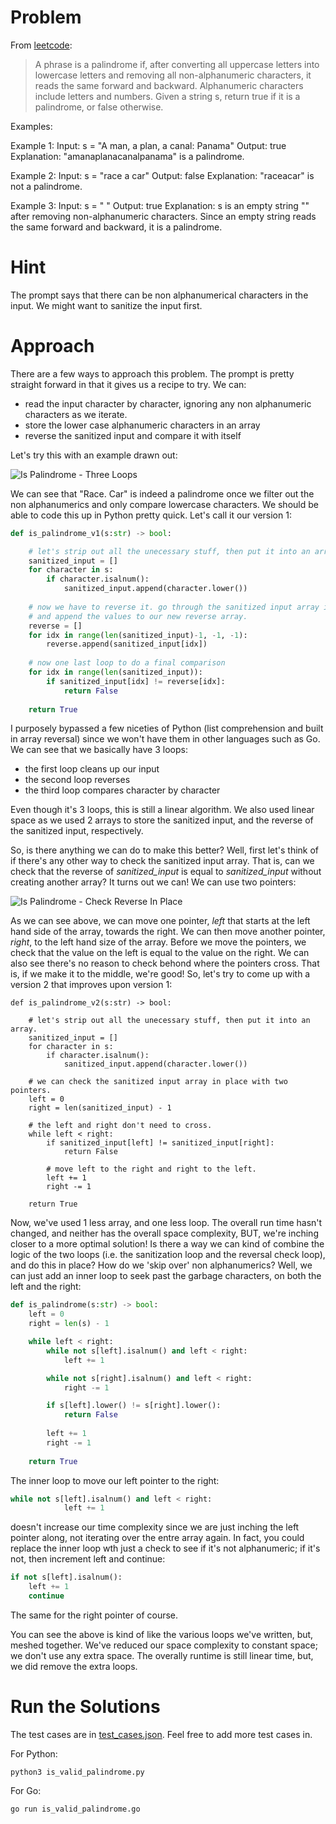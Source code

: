 # Problem 
From [leetcode](https://leetcode.com/problems/valid-palindrome/):
> A phrase is a palindrome if, after converting all uppercase letters into lowercase letters and removing all non-alphanumeric characters, it reads the same forward and backward. Alphanumeric characters include letters and numbers. Given a string s, return true if it is a palindrome, or false otherwise.

Examples:

Example 1:
Input: s = "A man, a plan, a canal: Panama"
Output: true
Explanation: "amanaplanacanalpanama" is a palindrome.


Example 2:
Input: s = "race a car"
Output: false
Explanation: "raceacar" is not a palindrome.


Example 3:
Input: s = " "
Output: true
Explanation: s is an empty string "" after removing non-alphanumeric characters.
Since an empty string reads the same forward and backward, it is a palindrome.

# Hint
The prompt says that there can be non alphanumerical characters in the input.  We might want to sanitize the input first.

# Approach
There are a few ways to approach this problem. The prompt is pretty straight forward in that it gives us a recipe to try.  We can:
- read the input character by character, ignoring any non alphanumeric characters as we iterate.
- store the lower case alphanumeric characters in an array
- reverse the sanitized input and compare it with itself

Let's try this with an example drawn out:

![Is Palindrome - Three Loops](https://drive.google.com/uc?export=view&id=1Aj50VqJq7qs7GWed9qAoCDulKD_AHMB5)

We can see that "Race. Car" is indeed a palindrome once we filter out the non alphanumerics and only compare lowercase characters. We should be able to code this up in Python pretty quick.  Let's call it our version 1:

```python
def is_palindrome_v1(s:str) -> bool:

    # let's strip out all the unecessary stuff, then put it into an array.
    sanitized_input = []
    for character in s:
        if character.isalnum():
            sanitized_input.append(character.lower())
    
    # now we have to reverse it. go through the sanitized input array in reverse
    # and append the values to our new reverse array.
    reverse = []
    for idx in range(len(sanitized_input)-1, -1, -1):
        reverse.append(sanitized_input[idx])
        
    # now one last loop to do a final comparison
    for idx in range(len(sanitized_input)):
        if sanitized_input[idx] != reverse[idx]:
            return False
    
    return True
```

I purposely bypassed a few niceties of Python (list comprehension and built in array reversal) since we won't have them in other languages such as Go. We can see that we basically have 3 loops:
- the first loop cleans up our input
- the second loop reverses 
- the third loop compares character by character

Even though it's 3 loops, this is still a linear algorithm.  We also used linear space as we used 2 arrays to store the sanitized input, and the reverse of the sanitized input, respectively.

So, is there anything we can do to make this better? Well, first let's think of if there's any other way to check the sanitized input array.  That is, can we check that the reverse of *sanitized_input* is equal to *sanitized_input* without creating another array? It turns out we can! We can use two pointers:

![Is Palindrome - Check Reverse In Place](https://drive.google.com/uc?export=view&id=1q1xkda0Z6VhUrl2W5N6fBoeSkrK5UQj1)


As we can see above, we can move one pointer, *left* that starts at the left hand side of the array, towards the right. We can then move another pointer, *right*, to the left hand size of the array.  Before we move the pointers, we check that the value on the left is equal to the value on the right. We can also see there's no reason to check behond where the pointers cross.  That is, if we make it to the middle, we're good! So, let's try to come up with a version 2 that improves upon version 1: 

```python3 
def is_palindrome_v2(s:str) -> bool:

    # let's strip out all the unecessary stuff, then put it into an array.
    sanitized_input = []
    for character in s:
        if character.isalnum():
            sanitized_input.append(character.lower())
        
    # we can check the sanitized input array in place with two pointers.
    left = 0
    right = len(sanitized_input) - 1

    # the left and right don't need to cross.
    while left < right:
        if sanitized_input[left] != sanitized_input[right]:
            return False

        # move left to the right and right to the left.
        left += 1
        right -= 1
    
    return True
```

Now, we've used 1 less array, and one less loop. The overall run time hasn't changed, and neither has the overall space complexity, BUT, we're inching closer to a more optimal solution! Is there a way we can kind of combine the logic of the two loops (i.e. the sanitization loop and the reversal check loop), and do this in place? How do we 'skip over' non alphanumerics? Well, we can just add an inner loop to seek past the garbage characters, on both the left and the right:

```python
def is_palindrome(s:str) -> bool:
    left = 0
    right = len(s) - 1

    while left < right:
        while not s[left].isalnum() and left < right:
            left += 1

        while not s[right].isalnum() and left < right:
            right -= 1

        if s[left].lower() != s[right].lower():
            return False
        
        left += 1
        right -= 1
    
    return True
```

The inner loop to move our left pointer to the right:

```python
while not s[left].isalnum() and left < right:
            left += 1
```

doesn't increase our time complexity since we are just inching the left pointer along, not iterating over the entre array again.  In fact, you could replace the inner loop wth just a check to see if it's not alphanumeric; if it's not, then increment left and continue:

```python
if not s[left].isalnum():
    left += 1
    continue
```
 
The same for the right pointer of course.  

You can see the above is kind of like the various loops we've written, but, meshed together. We've reduced our space complexity to constant space; we don't use any extra space. The overally runtime is still linear time, but, we did remove the extra loops.

# Run the Solutions
The test cases are in [test_cases.json](test_cases.json). Feel free to add more test cases in. 

For Python:
```shell
python3 is_valid_palindrome.py
```

For Go:
```shell
go run is_valid_palindrome.go
```
